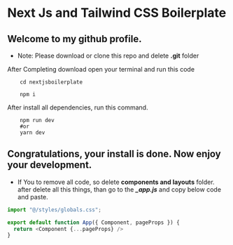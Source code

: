 # Next Js and Tailwind CSS Boilerplate

## Welcome to my github profile.

- Note: Please download or clone this repo and delete **.git** folder

After Completing download open your terminal and run this code

        cd nextjsboilerplate
        
        npm i

After install all dependencies, run this command.

        npm run dev
        #or
        yarn dev

## Congratulations, your install is done. Now enjoy your development. 


- If You to remove all code, so delete **components and layouts** folder. after delete all this things, than go to the ***_app.js*** and copy below code and paste. 

```js 
import "@/styles/globals.css";

export default function App({ Component, pageProps }) {
  return <Component {...pageProps} />
}
```
